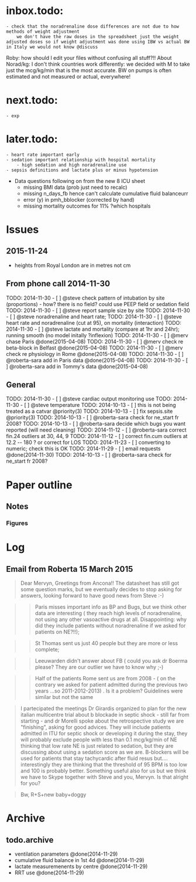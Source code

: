 # inbox.todo:

	- check that the noradrenaline dose differences are not due to how methods of weight adjustment
		we don't have the raw doses in the spreadsheet just the weight adjusted doses so if weight adjustment was done using IBW vs actual BW in Italy we would not know @discuss

Roby: 
 how should I edit your files without confusing all stuff?!!
 About Norad/kg: I don't think countries work differently: we decided with M to take just the mcg/kg/min that is the most accurate. BW on pumps is often estimated and not measured or actual, everywhere!

# next.todo:
	
	- exp
	
	
	
# later.todo:
	
	- heart rate important early
	- sedation important relationship with hospital mortality
		- high sedation and high noradrenaline use
	- sepsis definitions and lactate plus or minus hypotension
- Data questions following on from the new 8 ICU sheet
    - missing BMI data (prob just need to recalc)
	- missing n_days_fb hence can't calculate cumulative fluid balanceurr
	- error (y) in pmh_bblocker (corrected by hand)
    - missing mortality outcomes for 11% ?which hospitals


# Issues

## 2015-11-24

- heights from Royal London are in metres not cm

## From phone call 2014-11-30

TODO: 2014-11-30 - [ ] @steve check pattern of intubation by site (proportions)
	- how? there is no field? could use PEEP field or sedation field
TODO: 2014-11-30 - [ ] @steve report sample size by site
TODO: 2014-11-30 - [ ] @steve noradrenaline and heart rate;
TODO: 2014-11-30 - [ ] @steve heart rate and noradrenaline (cut at 95), on mortality (interaction)
TODO: 2014-11-30 - [ ] @steve lactate and mortality (compare at 1hr and 24hr); running smooth (no model initally ?inflexion)
TODO: 2014-11-30 - [ ] @merv chase Paris @done(2015-04-08)
TODO: 2014-11-30 - [ ] @merv check re beta-block in Belfast @done(2015-04-08)
TODO: 2014-11-30 - [ ] @merv check re physiology in Rome @done(2015-04-08)
TODO: 2014-11-30 - [ ] @roberta-sara add in Paris data @done(2015-04-08)
TODO: 2014-11-30 - [ ] @roberta-sara add in Tommy's data @done(2015-04-08)

## General

TODO: 2014-11-30 - [ ] @steve cardiac output monitoring use
TODO: 2014-11-30 - [ ] @steve temperature
TODO: 2014-10-13 - [ ] this is not being treated as a catvar @priority(3)
TODO: 2014-10-13 - [ ] fix sepsis.site @priority(3)
TODO: 2014-10-13 - [ ] @roberta-sara check for ne_start fr 2008?
TODO: 2014-10-13 - [ ] @roberta-sara decide which bugs you want reported (will need cleaning)
TODO: 2014-11-12 - [ ] @roberta-sara correct fin.24 outliers at 30, 44, 9
TODO: 2014-11-12 - [ ] correct fin.cum outliers at 12.2 -- 180 ? or correct for LOS
TODO: 2014-11-23 - [ ] converting to numeric; check this is OK
TODO: 2014-11-29 - [ ] email requests @done(2014-11-30)
TODO: 2014-10-13 - [ ] @roberta-sara check for ne_start fr 2008?



# Paper outline



## Notes

### Figures

# Log

## Email from Roberta 15 March 2015

> Dear Mervyn,
> Greetings from Ancona!!
> The datasheet has still got some question marks, but we eventually decides to stop asking for answers,   looking forward to have good news from Steve :-)

> > Paris misses important info as BP and Bugs, but we think other data are interesting  ( they reach high levels of noradrenaline, not using any other vasoactive drugs at all.
> Disappointing:  why did they include patients without noradrenaline if we asked for patients on NE?!!);

> > St Thomas sent us just 40 people but they are more or less complete;

> > Leeuwarden didn't answer about FB ( could you ask dr Boerma please?
> They are our outlier we have to know why ;-)

> > Half of the patients Rome sent us are from 2008 - ( on the contrary we asked for patient admitted during the previous two years ...so 2011-2012-2013) . Is it a problem? Guidelines were similar but not the same

> I partecipated the meetings Dr Girardis organized to plan for the new italian multicentre trial about b blockade in septic shock - still far from starting - and dr Morelli spoke about the retrospective study we are "finishing", asking for good advices.
> They will include patients admitted in ITU for septic shock or developing it during the stay, they will probably exclude people with less than 0.1 mcg/kg/min of NE thinking that low rate NE is just related to sedation, but they are discussing about using a sedation score as we are.
> B-blockers will be used for patients that stay tachycardic after fluid resus but.... interestingly they are thinking that the threshold of 95 BPM is too low and 100 is probably better.
> Something useful also for us but we think we have to Skype together with Steve and you, Mervyn. 
> Is that alright for you?

> Bw,
> R+S+new baby+doggy

# Archive

## todo.archive

- ventilation parameters @done(2014-11-29)
- cumulative fluid balance in 1st 4d @done(2014-11-29)
- lactate measuremenents by centre @done(2014-11-29)
- RRT use @done(2014-11-29)

